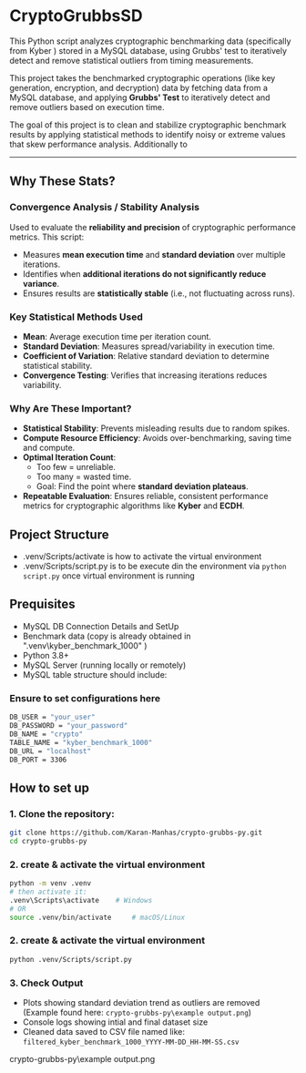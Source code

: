 # CryptoGrubbsSD
This Python script analyzes cryptographic benchmarking data (specifically from Kyber ) stored in a MySQL database, using Grubbs' test to iteratively detect and remove statistical outliers from timing measurements. 

This project takes the benchmarked cryptographic operations (like key generation, encryption, and decryption) data by fetching data from a MySQL database, and applying  **Grubbs' Test** to iteratively detect and remove outliers based on execution time.

The goal of this project is to clean and stabilize cryptographic benchmark results by applying statistical methods to identify noisy or extreme values that skew performance analysis. Additionally to 

---


## Why These Stats?

### Convergence Analysis / Stability Analysis

Used to evaluate the **reliability and precision** of cryptographic performance metrics. This script:

- Measures **mean execution time** and **standard deviation** over multiple iterations.
- Identifies when **additional iterations do not significantly reduce variance**.
- Ensures results are **statistically stable** (i.e., not fluctuating across runs).

### Key Statistical Methods Used

- **Mean**: Average execution time per iteration count.
- **Standard Deviation**: Measures spread/variability in execution time.
- **Coefficient of Variation**: Relative standard deviation to determine statistical stability.
- **Convergence Testing**: Verifies that increasing iterations reduces variability.

### Why Are These Important?

- **Statistical Stability**: Prevents misleading results due to random spikes.
- **Compute Resource Efficiency**: Avoids over-benchmarking, saving time and compute.
- **Optimal Iteration Count**:
  - Too few = unreliable.
  - Too many = wasted time.
  - Goal: Find the point where **standard deviation plateaus**.
- **Repeatable Evaluation**: Ensures reliable, consistent performance metrics for cryptographic algorithms like **Kyber** and **ECDH**.

##  Project Structure

- .venv/Scripts/activate is how to activate the virtual environment
- .venv/Scripts/script.py is to be execute din the environment via `python script.py` once virtual environment is running

## Prequisites

- MySQL DB Connection Details and SetUp
- Benchmark data (copy is already obtained in ".venv\kyber_benchmark_1000" )
- Python 3.8+
- MySQL Server (running locally or remotely)
- MySQL table structure should include:

###  Ensure to set configurations here
```bash
DB_USER = "your_user"
DB_PASSWORD = "your_password"
DB_NAME = "crypto"
TABLE_NAME = "kyber_benchmark_1000"
DB_URL = "localhost"
DB_PORT = 3306
```

## How to set up 

### 1. Clone the repository: 
```bash
git clone https://github.com/Karan-Manhas/crypto-grubbs-py.git
cd crypto-grubbs-py
```

### 2. create & activate the virtual environment

```bash
python -m venv .venv
# then activate it:
.venv\Scripts\activate    # Windows
# OR
source .venv/bin/activate     # macOS/Linux
```

### 2. create & activate the virtual environment

```bash
python .venv/Scripts/script.py
```

### 3. Check Output

- Plots showing standard deviation trend as outliers are removed (Example found here: `crypto-grubbs-py\example output.png`)
- Console logs showing intial and final dataset size
- Cleaned data saved to CSV file named like: `filtered_kyber_benchmark_1000_YYYY-MM-DD_HH-MM-SS.csv`


crypto-grubbs-py\example output.png